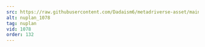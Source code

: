 ```yaml
---
src: https://raw.githubusercontent.com/Dadaism6/metadriverse-asset/main/script-nuplan-output-newcompressed/nuplan_1078.mp4
alt: nuplan_1078
tag: nuplan
vid: 1078
order: 132
---
```

